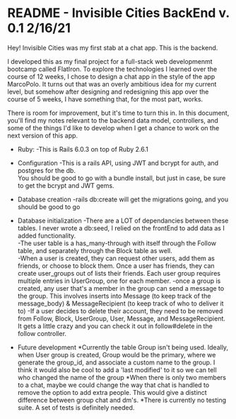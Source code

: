 # README - Invisible Cities BackEnd v. 0.1 2/16/21

Hey! Invisible Cities was my first stab at a chat app. This is the backend.

I developed this as my final project for a full-stack web developmenmt bootcamp called FlatIron. To explore the technologies I learned over the course of 12 weeks, I chose to design a chat app in the style of the app MarcoPolo. It turns out that was an overly ambitious idea for my current level, but somehow after designing and redesigning this app over the course of 5 weeks, I have something that, for the most part, works.

There is room for improvement, but it's time to turn this in. In this document, you'll find my notes relevant to the backend data model, controllers, and some of the things I'd like to develop when I get a chance to work on the next version of this app.

- Ruby:
  -This is Rails 6.0.3 on top of Ruby 2.6.1

- Configuration
  -This is a rails API, using JWT and bcrypt for auth, and postgres for the db.  
   You should be good to go with a bundle install, but just in case, be sure to get the bcrypt and JWT gems.

- Database creation
  -rails db:create will get the migrations going, and you should be good to go

- Database initialization
  -There are a LOT of dependancies between these tables. I never wrote a db:seed, I relied on the frontEnd to add data as I added functionality.  
   -The user table is a has_many-through with itself through the Follow table, and separately through the Block table as well.  
   -When a user is created, they can request other users, add them as friends, or choose to block them. Once a user has friends, they can create user_groups out of lists their friends. Each user group requires multiple entries in UserGroup, one for each member.
  -once a group is created, any user that's a member in the group can send a message to the group. This involves inserts into Message (to keep track of the message_body) & MessageRecipient (to keep track of who to deliver it to)
  -If a user decides to delete their account, they need to be removed from Follow, Block, UserGroup, User, Message, and MessageRecipient. It gets a little crazy and you can check it out in follow#delete in the follow controller.

- Future development
  *Currently the table Group isn't being used. Ideally, when User group is created, Group would be the primary, where we generate the group_id, and associate a custom name to the group. I think it would also be cool to add a 'last modified' to it so we can tell who changed the name of the group
  *When there is only two members to a chat, maybe we could change the way that chat is handled to remove the option to add extra people. This would give a distinct difference between group chat and dm's.
  \*There is currently no testing suite. A set of tests is definitely needed.
